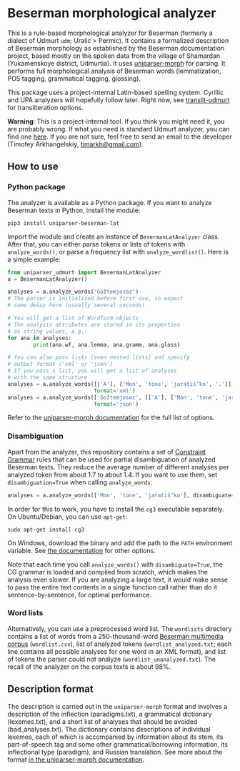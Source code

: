 # Beserman morphological analyzer
This is a rule-based morphological analyzer for Beserman (formerly a dialect of Udmurt ``udm``; Uralic > Permic). It contains a formalized description of Beserman morphology as established by the Beserman documentation project, based mostly on the spoken data from the village of Shamardan (Yukamenskoye district, Udmurtia). It uses [uniparser-morph](https://github.com/timarkh/uniparser-morph) for parsing. It performs full morphological analysis of Beserman words (lemmatization, POS tagging, grammatical tagging, glossing).

This package uses a project-internal Latin-based spelling system. Cyrillic and UPA analyzers will hopefully follow later. Right now, see [translit-udmurt](https://github.com/timarkh/translit-udmurt) for transliteration options.

**Warning**: This is a project-internal tool. If you think you might need it, you are probably wrong. If what you need is standard Udmurt analyzer, you can find one [here](https://github.com/timarkh/uniparser-grammar-udm). If you are not sure, feel free to send an email to the developer (Timofey Arkhangelskiy, timarkh@gmail.com).

## How to use
### Python package
The analyzer is available as a Python package. If you want to analyze Beserman texts in Python, install the module:

```
pip3 install uniparser-beserman-lat
```

Import the module and create an instance of ``BesermanLatAnalyzer`` class. After that, you can either parse tokens or lists of tokens with ``analyze_words()``, or parse a frequency list with ``analyze_wordlist()``. Here is a simple example:

```python
from uniparser_udmurt import BesermanLatAnalyzer
a = BesermanLatAnalyzer()

analyses = a.analyze_words('Gožtemjosəz')
# The parser is initialized before first use, so expect
# some delay here (usually several seconds)

# You will get a list of Wordform objects
# The analysis attributes are stored in its properties
# as string values, e.g.:
for ana in analyses:
        print(ana.wf, ana.lemma, ana.gramm, ana.gloss)

# You can also pass lists (even nested lists) and specify
# output format ('xml' or 'json')
# If you pass a list, you will get a list of analyses
# with the same structure
analyses = a.analyze_words([['A'], ['Mon', 'tone', 'jaratišʼko', '.']],
	                       format='xml')
analyses = a.analyze_words(['Gožtemjosəz', [['A'], ['Mon', 'tone', 'jaratišʼko', '.']]],
	                       format='json')
```

Refer to the [uniparser-morph documentation](https://uniparser-morph.readthedocs.io/en/latest/) for the full list of options.

### Disambiguation
Apart from the analyzer, this repository contains a set of [Constraint Grammar](https://visl.sdu.dk/constraint_grammar.html) rules that can be used for partial disambiguation of analyzed Beserman texts. They reduce the average number of different analyses per analyzed token from about 1.7 to about 1.4. If you want to use them, set ``disambiguation=True`` when calling ``analyze_words``:

```python
analyses = a.analyze_words(['Mon', 'tone', 'jaratišʼko'], disambiguate=True)
```

In order for this to work, you have to install the ``cg3`` executable separately. On Ubuntu/Debian, you can use ``apt-get``:

```
sudo apt-get install cg3
```

On Windows, download the binary and add the path to the ``PATH`` environment variable. See [the documentation](https://visl.sdu.dk/cg3/single/#installation) for other options.

Note that each time you call ``analyze_words()`` with ``disambiguate=True``, the CG grammar is loaded and compiled from scratch, which makes the analysis even slower. If you are analyzing a large text, it would make sense to pass the entire text contents in a single function call rather than do it sentence-by-sentence, for optimal performance.

### Word lists
Alternatively, you can use a preprocessed word list. The ``wordlists`` directory contains a list of words from a 250-thousand-word [Beserman multimedia corpus](http://multimedia-corpus.beserman.ru/search) (``wordlist.csv``), list of analyzed tokens (``wordlist_analyzed.txt``; each line contains all possible analyses for one word in an XML format), and list of tokens the parser could not analyze (``wordlist_unanalyzed.txt``). The recall of the analyzer on the corpus texts is about 98%.

## Description format
The description is carried out in the ``uniparser-morph`` format and involves a description of the inflection (paradigms.txt), a grammatical dictionary (lexemes.txt), and a short list of analyses that should be avoided (bad_analyses.txt). The dictionary contains descriptions of individual lexemes, each of which is accompanied by information about its stem, its part-of-speech tag and some other grammatical/borrowing information, its inflectional type (paradigm), and Russian translation. See more about the format [in the uniparser-morph documentation](https://uniparser-morph.readthedocs.io/en/latest/format.html).
